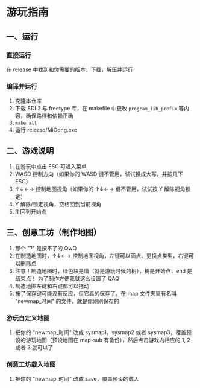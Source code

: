 # 游玩指南

## 一、运行

### 直接运行

在 release 中找到和你需要的版本，下载，解压并运行

### 编译并运行

1. 克隆本仓库
2. 下载 SDL2 与 freetype 库，在 makefile 中更改 `program_lib_prefix` 等内容，确保路径和依赖正确
3. `make all`
4. 运行 release/MiGong.exe

## 二、游戏说明

1. 在游玩中点击 ESC 可进入菜单
2. WASD 控制方向（如果你的 WASD 键不管用，试试换成大写，并按几下 ESC）
3. ↑↓←→ 控制地图视角（如果你的 ↑↓←→ 键不管用，试试按 Y 解除视角锁定）
4. Y 解除/锁定视角，空格回到当前视角
5. R 回到开始点

## 三、创意工坊（制作地图）

1. 那个 "?" 是按不了的 QwQ
2. 在制造地图时，↑↓←→ 控制地图视角，左键可以画点、更换点类型，右键可以删除点
3. 注意！制造地图时，绿色块是墙（就是游玩时候的树），树是开始点，end 是结束点！
为了制作方便我就这么设置了 QAQ
4. 制造地图左键和右键都可以拖动
5. 按了保存键可能没有反应，但它真的保存了。在 map 文件夹里有名叫 "newmap_时间" 的文件，就是你刚刚保存的

### 游玩自定义地图

1. 把你的 "newmap_时间" 改成 sysmap1，sysmap2 或者 sysmap3，覆盖预设的游玩地图（预设地图在 map-sub 有备份），然后点击游戏内相应的 1, 2 或者 3 就可以了

### 创意工坊载入地图

1. 把你的 "newmap_时间" 改成 save，覆盖预设的载入
